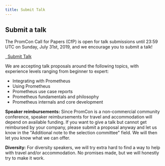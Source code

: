 ```yaml
---
title: Submit Talk
---
```


## Submit a talk

The PromCon Call for Papers (CfP) is open for talk submissions until 23:59 UTC on
Sunday, July 31st, 2019, and we encourage you to submit a talk!

<a class="btn btn-default btn-lg" href="https://docs.google.com/forms/d/1uMw1IfTD4bi5WwB9EA-gIdxKk6VPpwojJ6Gaf1IeuRw/edit" target="_blank" role="button">
  <i class="fa fa-commenting"></i>&nbsp;&nbsp;Submit Talk
</a>

We are accepting talk proposals around the following topics, with experience
levels ranging from beginner to expert:

* Integrating with Prometheus
* Using Prometheus
* Prometheus use case reports
* Prometheus fundamentals and philosophy
* Prometheus internals and core development

**Speaker reimbursements:** Since PromCon is a non-commercial community
conference, speaker reimbursements for travel and accommodation will depend on
available funding. If you want to give a talk but cannot get reimbursed by your
company, please submit a proposal anyway and let us know in the "Additional note
to the selection committee" field. We will then let you know what we can offer.

**Diversity:** For diversity speakers, we will try extra hard to find a way to
help with travel and/or accommodation. No promises made, but we will honestly
try to make it work.
